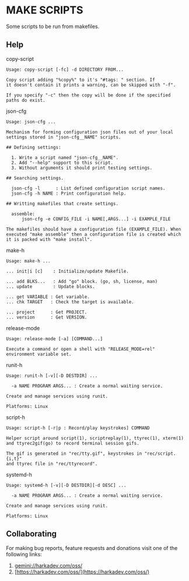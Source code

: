 MAKE SCRIPTS
============

Some scripts to be run from makefiles.

## Help

copy-script

    Usage: copy-script [-fc] -d DIRECTORY FROM...
    
    Copy script adding "%copy%" to it's "#tags: " section. If
    it doesn't contain it prints a warning, can be skipped with "-f".
    
    If you specify "-c" then the copy will be done if the specified
    paths do exist.

json-cfg

    Usage: json-cfg ...
    
    Mechanism for forming configuration json files out of your local
    settings stored in "json-cfg__NAME" scripts.
    
    ## Defining settings:
    
      1. Write a script named "json-cfg__NAME".
      2. Add "--help" support to this script.
      3. Without arguments it should print testing settings.
    
    ## Searching settings.
    
      json-cfg -l      : List defined configuration script names.
      json-cfg -h NAME : Print configuration help.
    
    ## Writting makefiles that create settings.
    
      assemble:
          json-cfg -e CONFIG_FILE -i NAME[,ARGS...] -i EXAMPLE_FILE
    
    The makefiles should have a configuration file (EXAMPLE_FILE). When
    executed "make assemble" then a configuration file is created which
    it is packed with "make install".

make-h

    Usage: make-h ...
    
    ... init|i [c]    : Initialize/update Makefile.
    
    ... add BLKS...   : Add "go" block. (go, sh, license, man)
    ... update        : Update blocks.
    
    ... get VARIABLE : Get variable.
    ... chk TARGET   : Check the target is available.
    
    ... project      : Get PROJECT.
    ... version      : Get VERSION.

release-mode

    Usage: release-mode [-a] [COMMAND...]
    
    Execute a command or open a shell with "RELEASE_MODE=rel"
    environment variable set.

runit-h

    Usage: runit-h [-v][-D DESTDIR] ...
    
      -a NAME PROGRAM ARGS... : Create a normal waiting service.
    
    Create and manage services using runit.
    
    Platforms: Linux

script-h

    Usage: script-h [-r|p : Record/play keystrokes] COMMAND
    
    Helper script around script(1), scriptreplay(1), ttyrec(1), xterm(1)
    and ttyrec2gif(go) to record terminal session gifs.
    
    The gif is generated in "rec/tty.gif", keystrokes in "rec/script.{i,t}"
    and ttyrec file in "rec/ttyrecord".

systemd-h

    Usage: systemd-h [-v][-D DESTDIR][-d DESC] ...
    
      -a NAME PROGRAM ARGS... : Create a normal waiting service.
    
    Create and manage services using runit.
    
    Platforms: Linux

## Collaborating

For making bug reports, feature requests and donations visit
one of the following links:

1. [gemini://harkadev.com/oss/](gemini://harkadev.com/oss/)
2. [https://harkadev.com/oss/](https://harkadev.com/oss/)

